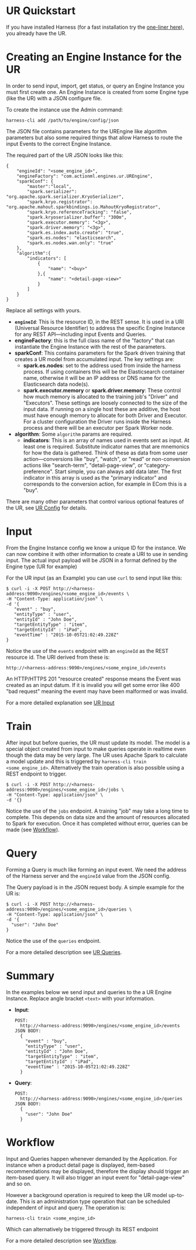 # UR Quickstart

If you have installed Harness (for a fast installation try the [one-liner here](harness_continer_guide)), you already have the UR. 

# Creating an Engine Instance for the UR

In order to send input, import, get status, or query an 
Engine Instance you must first create one. An Engine Instance is created from some Engine type (like the UR) with a JSON configure file. 

To create the instance use the Admin command:

```harness-cli add /path/to/engine/config/json```

The JSON file contains parameters for the UREngine like algorithm parameters but also some required things that allow Harness to route the input Events to the correct Engine Instance. 

The required part of the UR JSON looks like this:

```
{
    "engineId": "<some_engine_id>",
    "engineFactory": "com.actionml.engines.ur.UREngine",
    "sparkConf": {
        "master":"local",
        "spark.serializer": "org.apache.spark.serializer.KryoSerializer",
        "spark.kryo.registrator": "org.apache.mahout.sparkbindings.io.MahoutKryoRegistrator",
        "spark.kryo.referenceTracking": "false",
        "spark.kryoserializer.buffer": "300m",
        "spark.executor.memory": "<3g>",
        "spark.driver.memory": "<3g>",
        "spark.es.index.auto.create": "true",
        "spark.es.nodes": "elasticsearch",
        "spark.es.nodes.wan.only": "true"
    },
    "algorithm":{
        "indicators": [ 
            {
                "name": "<buy>"
            },{
                "name": "<detail-page-view>"
            }
        ]
    }
}
```

Replace all <param> settings with yours.

 - **`engineId`**: This is the resource ID, in the REST sense. It is used in a URI (Universal Resource Identifier) to address the specific Engine Instance for any REST API&mdash;including input Events and Queries.
 - **engineFactory**: this is the full class name of the "factory" that can instantiate the Engine Instance with the rest of the parameters.
 - **sparkConf**: This contains parameters for the Spark driven training that creates a UR model from accumulated input. The key settings are:
     - **spark.es.nodes**: set to the address used from inside the harness process. If using containers this will be the Elasticsearch container name, otherwise it will be an IP address or DNS name for the Elasticsearch data node(s).
     - **spark.executor.memory** or **spark.driver.memory**: These control how much memory is allocated to the training job's "Driver" and "Executors". These settings are loosely connected to the size of the input data. If running on a single host these are additive, the host must have enough memory to allocate for both Driver and Executor. For a cluster configuration the Driver runs inside the Harness process and there will be an executor per Spark Worker node. 
 - **algorithm**: Some `algorithm` params are required. 
     - **indicators**: This is an array of names used in events sent as input. At least one is required. Substitute indicator names that are mnemonics for how the data is gathered. Think of these as data from some user action&mdash;conversions like "buy", "watch", or "read" or non-conversion actions like "search-term", "detail-page-view", or "category-preference". Start simple, you can always add data later. The first indicator in this array is used as the "primary indicator" and corresponds to the conversion action, for example in ECom this is a "buy".

There are many other parameters that control various optional features of the UR, see [UR Config](h_ur_config) for details.

# Input

From the Engine Instance config we know a unique ID for the instance. We can now combine it with other information to create a URI to use in sending input. The actual input payload will be JSON in a format defined by the Engine type (UR for example)

For the UR input (as an Example) you can use `curl` to send input like this:

```
$ curl -i -X POST http://<harness-address:9090>/engines/<some_engine_id>/events \
-H "Content-Type: application/json" \
-d '{
   "event" : "buy",
   "entityType" : "user",
   "entityId" : "John Doe",
   "targetEntityType" : "item",
   "targetEntityId" : "iPad",
   "eventTime" : "2015-10-05T21:02:49.228Z"
}
```

Notice the use of the `events` endpoint with an `engineId` as the REST resource id. The URI derived from these is:

```http://<harness-address:9090>/engines/<some_engine_id>/events```

An HTTP/HTTPS 201 "resource created" response means the Event was created as an input datum. If it is invalid you will get some error like 400 "bad request" meaning the event may have been malformed or was invalid.

For a more detailed explanation see [UR Input](h_ur_input)

# Train

After input but before queries, the UR must update its model. The model is a special object created from input to make queries operate in realtime even though the data may be very large. The UR uses Apache Spark to calculate a model update and this is triggered by `harness-cli train <some_engine_id>`. Alternatively the train operation is also possible using a REST endpoint to trigger.

```
$ curl -i -X POST http://<harness-address:9090>/engines/<some_engine_id>/jobs \
-H "Content-Type: application/json" \
-d '{}
```

Notice the use of the `jobs` endpoint. A training "job" may take a long time to complete. This depends on data size and the amount of resources allocated to Spark for execution. Once it has completed without error, queries can be made (see [Workflow](h_workflow)).

# Query

Forming a Query is much like forming an input event. We need the address of the Harness server and the `engineId` value from the JSON config.

The Query payload is in the JSON request body. A simple example for the UR is:

```
$ curl -i -X POST http://<harness-address:9090>/engines/<some_engine_id>/queries \
-H "Content-Type: application/json" \
-d '{
  "user": "John Doe"
}
```

Notice the use of the `queries` endpoint.

For a more detailed description see [UR Queries](h_ur_queries).

# Summary

In the examples below we send input and queries to the a UR Engine Instance. Replace angle bracket `<text>` with your information.

 - **Input**: 

    ```
    POST: 
      http://<harness-address:9090>/engines/<some_engine_id>/events
    JSON BODY: 
      {
        "event" : "buy",
        "entityType" : "user",
        "entityId" : "John Doe",
        "targetEntityType" : "item",
        "targetEntityId" : "iPad",
        "eventTime" : "2015-10-05T21:02:49.228Z"
      }
    ```

 - **Query**:

    ```
    POST: 
      http://<harness-address:9090>/engines/<some_engine_id>/queries
    JSON BODY: 
      {
        "user": "John Doe"
      }
    ```

# Workflow

Input and Queries happen whenever demanded by the Application. For instance when a product detail page is displayed, item-based recommendations may be displayed, therefore the display should trigger an item-based query. It will also trigger an input event for "detail-page-view" and so on. 

However a background operation is required to keep the UR model up-to-date. This is an administration type operation that can be scheduled independent of input and query. The operation is:

```harness-cli train <some_engine_id>```

Which can alternatively be triggered through its REST endpoint 

For a more detailed description see [Workflow](workflow).

